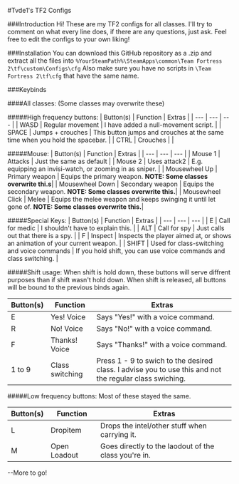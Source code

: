 #Tvde1's TF2 Configs

###Introduction
Hi!
These are my TF2 configs for all classes.
I'll try to comment on what every line does, if there are any questions, just ask.
Feel free to edit the configs to your own liking!


###Installation
You can download this GitHub repository as a .zip and extract all the files into `%YourSteamPath%\SteamApps\common\Team Fortress 2\tf\custom\Configs\cfg`
Also make sure you have no scripts in `\Team Fortress 2\tf\cfg` that have the same name.


###Keybinds

####All classes: (Some classes may overwrite these)

#####High frequency buttons:
| Button(s) | Function | Extras |
| --- | --- | --- |
| WASD | Regular movement | I have added a null-movement script. |
| SPACE | Jumps + crouches | This button jumps and crouches at the same time when you hold the spacebar. |
| CTRL | Crouches | |

#####Mouse:
| Button(s) | Function | Extras |
| --- | --- | --- |
| Mouse 1 | Attacks | Just the same as default |
| Mouse 2 | Uses attack2 | E.g. equipping an invisi-watch, or zooming in as sniper. |
| Mousewheel Up | Primary weapon | Equips the primary weapon. **NOTE: Some classes overwrite thi.s**|
| Mousewheel Down | Secondary weapon | Equips the secondary weapon. **NOTE: Some classes overwrite this.**|
| Mousewheel Click | Melee | Equips the melee weapon and keeps swinging it until let gone of. **NOTE: Some classes overwrite this.**|

#####Special Keys:
| Button(s) | Function | Extras |
| --- | --- | --- |
| E | Call for medic | I shouldn't have to explain this. |
| ALT | Call for spy | Just calls out that there is a spy. |
| F | Inspect | Inspects the player aimed at, or shows an animation of your current weapon. |
| SHIFT | Used for class-switching and voice commands | If you hold shift, you can use voice commands and class switching. |

#####Shift usage: 
When shift is hold down, these buttons will serve diffrent purposes than if shift wasn't hold down. When shift is released, all buttons will be bound to the previous binds again.

| Button(s) | Function | Extras |
| --- | --- | --- |
| E | Yes! Voice | Says "Yes!" with a voice command. |
| R | No! Voice | Says "No!" with a voice command. |
| F | Thanks! Voice | Says "Thanks!" with a voice command. |
| 1 to 9 | Class switching | Press 1 - 9 to swich to the desired class. I advise you to use this and not the regular class swiching. |

#####Low frequency buttons:
Most of these stayed the same.

| Button(s) | Function | Extras |
| --- | --- | --- |
| L | Dropitem | Drops the intel/other stuff when carrying it. |
| M | Open Loadout | Goes directly to the laodout of the class you're in. |

--More to go!
